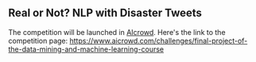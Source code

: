 ## Real or Not? NLP with Disaster Tweets
The competition will be launched in [AIcrowd](https://www.aicrowd.com/). Here's the link to the competition page:
https://www.aicrowd.com/challenges/final-project-of-the-data-mining-and-machine-learning-course
